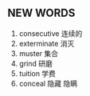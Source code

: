 ## NEW WORDS

1. consecutive 连续的
2. exterminate 消灭
3. muster 集合
4. grind 研磨
5. tuition 学费
6. conceal 隐藏 隐瞒
